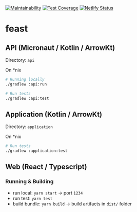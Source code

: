 [![Maintainability](https://api.codeclimate.com/v1/badges/517ed4cf27196fb7c2b0/maintainability)](https://codeclimate.com/github/ddubson/feast/maintainability)
[![Test Coverage](https://api.codeclimate.com/v1/badges/517ed4cf27196fb7c2b0/test_coverage)](https://codeclimate.com/github/ddubson/feast/test_coverage)
[![Netlify Status](https://api.netlify.com/api/v1/badges/6812a742-33c1-460e-a1c4-9b9aff61a66c/deploy-status)](https://app.netlify.com/sites/gifted-lamarr-8a48e8/deploys)

# feast

## API (Micronaut / Kotlin / ArrowKt)

Directory: `api`

On *nix

```bash
# Running locally
./gradlew :api:run

# Run tests
./gradlew :api:test

```

## Application (Kotlin / ArrowKt)

Directory: `application`

On *nix

```bash
# Run tests
./gradlew :application:test
```

## Web (React / Typescript)

### Running & Building

- run local: `yarn start` -> port `1234`
- run test: `yarn test`
- build bundle: `yarn build` -> build artifacts in `dist/` folder

